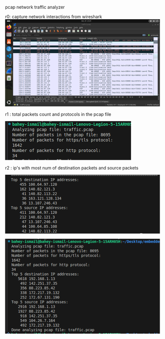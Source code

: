 
pcap network traffic analyzer


r0: capture network interactions from wireshark
![alt text](image-3.png)

r1 : total packets count and protocols in the pcap file

![alt text](image-4.png)

r2 : ip's with most num of  destination packets and source packets 

![alt text](image-2.png)


![alt text](image-5.png)